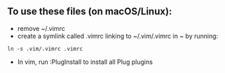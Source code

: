 ## To use these files (on macOS/Linux):
* remove ~/.vimrc
* create a symlink called .vimrc linking to ~/.vim/.vimrc in ~ by running:
```shell
ln -s .vim/.vimrc .vimrc
```
* In vim, run :PlugInstall to install all Plug plugins
